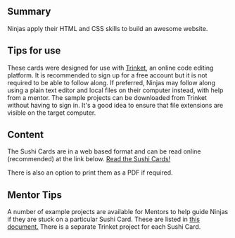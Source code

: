 ## Summary

 Ninjas apply their HTML and CSS skills to build an awesome
website. 

## Tips for use

These cards were designed for use with [Trinket](https://trinket.io/),
an online code editing platform. It is recommended to sign up for a free
account but it is not required to be able to follow along. If preferred,
Ninjas may follow along using a plain text editor and local files on
their computer instead, with help from a mentor. The sample projects can
be downloaded from Trinket without having to sign in. It's a good idea
to ensure that file extensions are visible on the target computer.

## Content

The Sushi Cards are in a web based format and can be read online
(recommended) at the link below. [Read the Sushi Cards\! ](https://projects.raspberrypi.org/en/projects/cd-advanced-html-css-sushi)

There is also an option to print them as a PDF if required.

## Mentor Tips

A number of example projects are available for Mentors to help guide
Ninjas if they are stuck on a particular Sushi Card. These are listed in
[this
document.](https://docs.google.com/document/d/1FpSr3kM1fusNmYQ1v7z2i56zYiuynmcxpjBJLJD8nK4)
There is a separate Trinket project for each Sushi Card.
